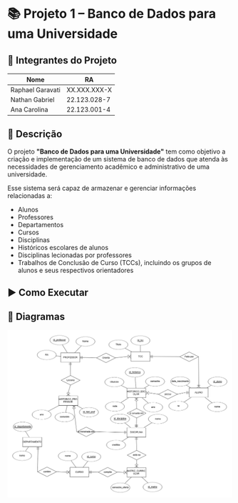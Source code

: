 # 📚 Projeto 1 – Banco de Dados para uma Universidade


## 👥 Integrantes do Projeto

| Nome              | RA           |
|-------------------|--------------|
| Raphael Garavati  | XX.XXX.XXX-X |
| Nathan Gabriel    | 22.123.028-7 |
| Ana Carolina      | 22.123.001-4 |


## 📌 Descrição

O projeto **"Banco de Dados para uma Universidade"** tem como objetivo a criação e implementação de um sistema de banco de dados que atenda às necessidades de gerenciamento acadêmico e administrativo de uma universidade.

Esse sistema será capaz de armazenar e gerenciar informações relacionadas a:

- Alunos  
- Professores  
- Departamentos  
- Cursos  
- Disciplinas  
- Históricos escolares de alunos  
- Disciplinas lecionadas por professores  
- Trabalhos de Conclusão de Curso (TCCs), incluindo os grupos de alunos e seus respectivos orientadores

## ▶️ Como Executar 

## 📸 Diagramas

![Diagrama MER](diagramas/MER.png)


